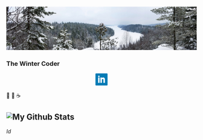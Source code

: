 ![Header](Images/CaribouRock-02Jan2020.jpg "The Winter Coder")
### The Winter Coder

<p align='center'>
<a href="https://www.linkedin.com/in/chrishertel/"><img height="32"
   src="https://github.com/c-r-h/c-r-h/blob/master/Images/linkedin.png?raw=true"
   ></a>
</p>


🤺
🚴
☕

<!--  Default stuff (short-term useful):
**c-r-h/c-r-h** is a ✨ _special_ ✨ repository because its `README.md`
(this file) appears on your GitHub profile.

Here are some ideas to get you started:

- 🔭 I’m currently working on ...
- 🌱 I’m currently learning ...
- 👯 I’m looking to collaborate on ...
- 🤔 I’m looking for help with ...
- 💬 Ask me about ...
- 📫 How to reach me: ...
- 😄 Pronouns: ...
- ⚡ Fun fact: ...
-->
![My Github Stats](https://github-readme-stats.vercel.app/api?username=c-r-h&show_icons=true&theme=graywhite)
--
$Id$
